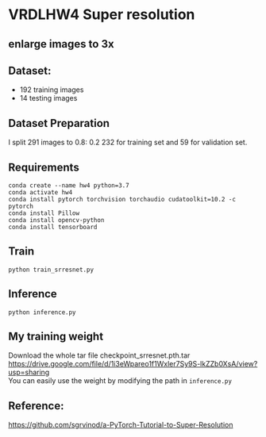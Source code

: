 # VRDLHW4 Super resolution
## enlarge images to 3x

## Dataset:
 - 192 training images
 - 14 testing images

## Dataset Preparation
I split 291 images to 0.8: 0.2
232 for training set and 59 for validation set.

## Requirements
```
conda create --name hw4 python=3.7
conda activate hw4
conda install pytorch torchvision torchaudio cudatoolkit=10.2 -c pytorch
conda install Pillow
conda install opencv-python
conda install tensorboard
```

## Train 
```python train_srresnet.py```

## Inference
```python inference.py```

## My training weight
Download the whole tar file checkpoint_srresnet.pth.tar  
https://drive.google.com/file/d/1i3eWpareo1f1Wxler7Sy9S-lkZZb0XsA/view?usp=sharing  
You can easily use the weight by modifying the path in ```inference.py```

## Reference:  
https://github.com/sgrvinod/a-PyTorch-Tutorial-to-Super-Resolution
